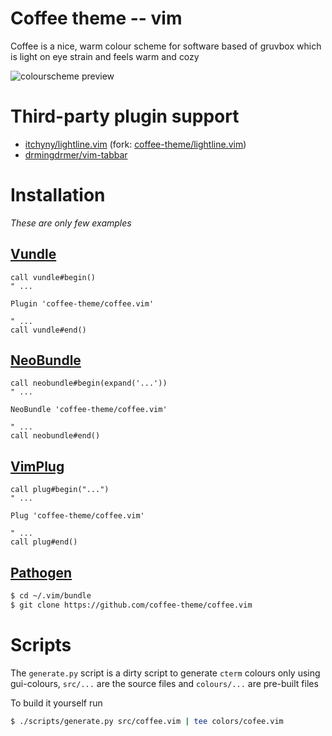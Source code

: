 # Coffee theme -- vim

Coffee is a nice, warm colour scheme for software
based of gruvbox which is light on eye strain and feels
warm and cozy

![colourscheme preview](https://files.ari-web.xyz/files/github.com.coffee.vim.jpg)

# Third-party plugin support

- [itchyny/lightline.vim](https://github.com/itchyny/lightline.vim) (fork: [coffee-theme/lightline.vim](https://github.com/coffee-theme/lightline.vim))
- [drmingdrmer/vim-tabbar](https://github.com/drmingdrmer/vim-tabbar)

# Installation

_These are only few examples_

## [Vundle](https://github.com/VundleVim/Vundle.vim)

```vim
call vundle#begin()
" ...

Plugin 'coffee-theme/coffee.vim'

" ...
call vundle#end()
```

## [NeoBundle](https://github.com/Shougo/neobundle.vim)

```vim
call neobundle#begin(expand('...'))
" ...

NeoBundle 'coffee-theme/coffee.vim'

" ...
call neobundle#end()
```

## [VimPlug](https://github.com/junegunn/vim-plug)

```vim
call plug#begin("...")
" ...

Plug 'coffee-theme/coffee.vim'

" ...
call plug#end()
```

## [Pathogen](https://github.com/tpope/vim-pathogen)

```sh
$ cd ~/.vim/bundle
$ git clone https://github.com/coffee-theme/coffee.vim
```

# Scripts

The `generate.py` script is a dirty script to generate `cterm` colours only
using gui-colours, `src/...` are the source files and `colours/...` are
pre-built files

To build it yourself run

```bash
$ ./scripts/generate.py src/coffee.vim | tee colors/cofee.vim
```

